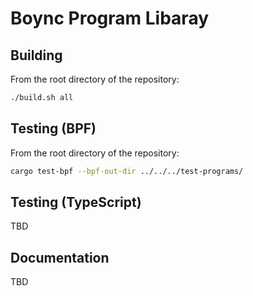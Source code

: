 # Boync Program Libaray

## Building

From the root directory of the repository:
```sh
./build.sh all
```

## Testing (BPF)
From the root directory of the repository:
```sh
cargo test-bpf --bpf-out-dir ../../../test-programs/
```

## Testing (TypeScript)
TBD

## Documentation

TBD
